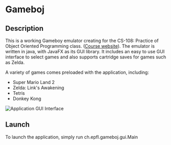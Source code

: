 # Gameboj

## Description

This is a working Gameboy emulator creating for the CS-108: Practice of Object Oriented Programming class. 
([Course website](https://cs108.epfl.ch/archive/18/)). The emulator is written in java, with JavaFX as its GUI library.
It includes an easy to use GUI interface to select games and also supports cartridge saves for games such as Zelda.

A variety of games comes preloaded with the application, including:
  - Super Mario Land 2
  - Zelda: Link's Awakening
  - Tetris
  - Donkey Kong

![Application GUI Interface](https://github.com/bataillard/Gameboj/blob/master/res/img/Capture.PNG "The emulator interface")

## Launch
To launch the application, simply run ch.epfl.gameboj.gui.Main
